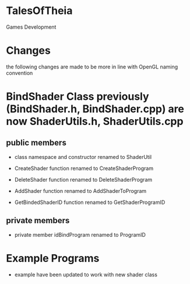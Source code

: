 TalesOfTheia
============

Games Development

Changes 
=========


the following changes are made to be more in line with OpenGL naming convention



BindShader Class previously (BindShader.h, BindShader.cpp) are now ShaderUtils.h, ShaderUtils.cpp
==================================================================================================


public members
-----------------

+ class namespace and constructor renamed to ShaderUtil

+ CreateShader function renamed to CreateShaderProgram

+ DeleteShader function renamed to DeleteShaderProgram

+ AddShader function renamed to AddShaderToProgram

+ GetBindedShaderID function renamed to GetShaderProgramID

private members
----------------

+ private member idBindProgram renamed to ProgramID


Example Programs
================

+ example have been updated to work with new shader class
